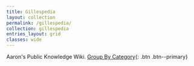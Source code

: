 ```yaml
---
title: Gillespedia
layout: collection
permalink: /gillespedia/
collection: gillespedia
entries_layout: grid
classes: wide
---
```


Aaron's Public Knowledge Wiki.
[Group By Category]({{siteurl}}/categories/){: .btn .btn--primary}
